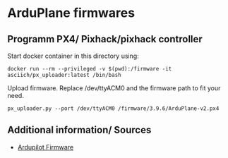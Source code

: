 # ArduPlane firmwares

## Programm PX4/ Pixhack/pixhack controller

Start docker container in this directory using:

```
docker run --rm --privileged -v $(pwd):/firmware -it asciich/px_uploader:latest /bin/bash
```

Upload firmware. Replace /dev/ttyACM0 and the firmware path to fit your need.

```
px_uploader.py --port /dev/ttyACM0 /firmware/3.9.6/ArduPlane-v2.px4
```

## Additional information/ Sources

* [Ardupilot Firmware](http://firmware.ardupilot.org/)